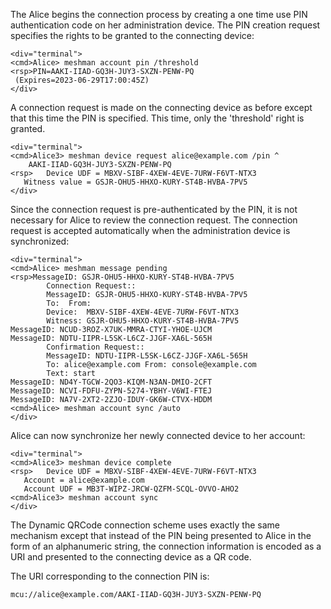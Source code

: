 
The Alice begins the connection process by creating a one time use PIN authentication code 
on her administration device. The PIN creation request specifies the rights to be granted
to the connecting device:


~~~~
<div="terminal">
<cmd>Alice> meshman account pin /threshold
<rsp>PIN=AAKI-IIAD-GQ3H-JUY3-SXZN-PENW-PQ
 (Expires=2023-06-29T17:00:45Z)
</div>
~~~~

A connection request is made on the connecting device as before except that this time 
the PIN is specified. This time, only the 'threshold' right is granted.


~~~~
<div="terminal">
<cmd>Alice3> meshman device request alice@example.com /pin ^
    AAKI-IIAD-GQ3H-JUY3-SXZN-PENW-PQ
<rsp>   Device UDF = MBXV-SIBF-4XEW-4EVE-7URW-F6VT-NTX3
   Witness value = GSJR-OHU5-HHXO-KURY-ST4B-HVBA-7PV5
</div>
~~~~

Since the connection request is pre-authenticated by the PIN, it is not necessary for 
Alice to review the connection request. The connection request is accepted 
automatically when the administration device is synchronized:


~~~~
<div="terminal">
<cmd>Alice> meshman message pending
<rsp>MessageID: GSJR-OHU5-HHXO-KURY-ST4B-HVBA-7PV5
        Connection Request::
        MessageID: GSJR-OHU5-HHXO-KURY-ST4B-HVBA-7PV5
        To:  From: 
        Device:  MBXV-SIBF-4XEW-4EVE-7URW-F6VT-NTX3
        Witness: GSJR-OHU5-HHXO-KURY-ST4B-HVBA-7PV5
MessageID: NCUD-3ROZ-X7UK-MMRA-CTYI-YHOE-UJCM
MessageID: NDTU-IIPR-L5SK-L6CZ-JJGF-XA6L-565H
        Confirmation Request::
        MessageID: NDTU-IIPR-L5SK-L6CZ-JJGF-XA6L-565H
        To: alice@example.com From: console@example.com
        Text: start
MessageID: ND4Y-TGCW-2QO3-KIQM-N3AN-DMIO-2CFT
MessageID: NCVI-FDFU-ZYPN-5274-YBHY-V6WI-FTEJ
MessageID: NA7V-2XT2-2ZJO-IDUY-GK6W-CTVX-HDDM
<cmd>Alice> meshman account sync /auto
</div>
~~~~

Alice can now synchronize her newly connected device to her account:


~~~~
<div="terminal">
<cmd>Alice3> meshman device complete
<rsp>   Device UDF = MBXV-SIBF-4XEW-4EVE-7URW-F6VT-NTX3
   Account = alice@example.com
   Account UDF = MB3T-WIPZ-JRCW-QZFM-SCQL-OVVO-AHO2
<cmd>Alice3> meshman account sync
</div>
~~~~

The Dynamic QRCode connection scheme uses exactly the same mechanism except that instead 
of the PIN being presented to Alice in the form of an alphanumeric string, the connection
information is encoded as a URI and presented to the connecting device as a QR code.

The URI corresponding to the connection PIN is:

~~~~
mcu://alice@example.com/AAKI-IIAD-GQ3H-JUY3-SXZN-PENW-PQ
~~~~


